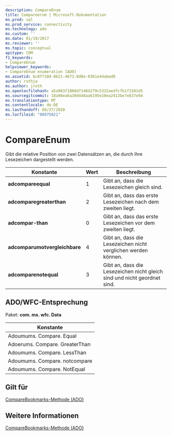 ```yaml
---
description: CompareEnum
title: Compareerum | Microsoft-Dokumentation
ms.prod: sql
ms.prod_service: connectivity
ms.technology: ado
ms.custom: ''
ms.date: 01/19/2017
ms.reviewer: ''
ms.topic: conceptual
apitype: COM
f1_keywords:
- CompareEnum
helpviewer_keywords:
- CompareEnum enumeration [ADO]
ms.assetid: bc8f710d-0621-4673-8d8e-0361e44abed0
author: rothja
ms.author: jroth
ms.openlocfilehash: a5a983f1808d71404279c5332aedfcfb1f1501d5
ms.sourcegitcommit: 18a98ea6a30d448aa6195e10ea2413be7e837e94
ms.translationtype: MT
ms.contentlocale: de-DE
ms.lasthandoff: 08/27/2020
ms.locfileid: "88975021"
---
```

# <a name="compareenum"></a>CompareEnum
Gibt die relative Position von zwei Datensätzen an, die durch Ihre Lesezeichen dargestellt werden.  
  
|Konstante|Wert|Beschreibung|  
|--------------|-----------|-----------------|  
|**adcompareequal**|1|Gibt an, dass die Lesezeichen gleich sind.|  
|**adcomparegreaterthan**|2|Gibt an, dass das erste Lesezeichen nach dem zweiten liegt.|  
|**adcompar-than**|0|Gibt an, dass das erste Lesezeichen vor dem zweiten liegt.|  
|**adcomparumotvergleichbare**|4|Gibt an, dass die Lesezeichen nicht verglichen werden können.|  
|**adcomparenotequal**|3|Gibt an, dass die Lesezeichen nicht gleich sind und nicht geordnet sind.|  
  
## <a name="adowfc-equivalent"></a>ADO/WFC-Entsprechung  
 Paket: **com. ms. wfc. Data**  
  
|Konstante|  
|--------------|  
|Adoumums. Compare. Equal|  
|Adoerums. Compare. GreaterThan|  
|Adoumums. Compare. LessThan|  
|Adoumums. Compare. notcompare|  
|Adoumums. Compare. NotEqual|  
  
## <a name="applies-to"></a>Gilt für  
 [CompareBookmarks-Methode (ADO)](./comparebookmarks-method-ado.md)  
  
## <a name="see-also"></a>Weitere Informationen  
 [CompareBookmarks-Methode (ADO)](./comparebookmarks-method-ado.md)